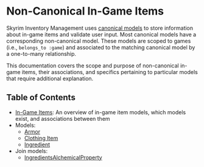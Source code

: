 # Non-Canonical In-Game Items

Skyrim Inventory Management uses [canonical models](/docs/canonical_models/README.md) to store information about in-game items and validate user input. Most canonical models have a corresponding non-canonical model. These models are scoped to games (i.e., `belongs_to :game`) and associated to the matching canonical model by a one-to-many relationship.

This documentation covers the scope and purpose of non-canonical in-game items, their associations, and specifics pertaining to particular models that require additional explanation.

## Table of Contents

* [In-Game Items](/docs/in_game_items/in-game-items.md): An overview of in-game item models, which models exist, and associations between them
* Models:
  * [Armor](/docs/in_game_items/armor.md)
  * [Clothing Item](/docs/in_game_items/clothing-item.md)
  * [Ingredient](/docs/in_game_items/ingredient.md)
* Join models:
  * [IngredientsAlchemicalProperty](/docs/in_game_items/ingredients-alchemical-property.md)
